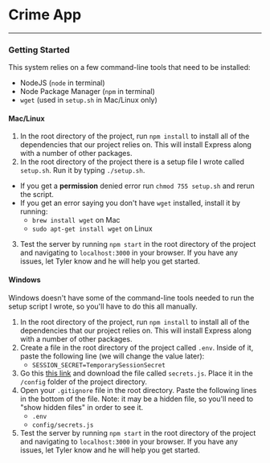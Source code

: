 # Crime App
---
### Getting Started
This system relies on a few command-line tools that need to be installed:
 - NodeJS (`node` in terminal)
 - Node Package Manager (`npm` in terminal)
 - `wget` (used in `setup.sh` in Mac/Linux only)

#### Mac/Linux
1. In the root directory of the project, run `npm install` to install all of the dependencies that our project relies on. This will install Express along with a number of other packages.
2. In the root directory of the project there is a setup file I wrote called `setup.sh`. Run it by typing `./setup.sh`.
  - If you get a **permission** denied error run `chmod 755 setup.sh` and rerun the script.
  - If you get an error saying you don't have `wget` installed, install it by running:
     - `brew install wget` on Mac
     - `sudo apt-get install wget` on Linux
3. Test the server by running `npm start` in the root directory of the project and navigating to `localhost:3000` in your browser. If you have any issues, let Tyler know and he will help you get started.

#### Windows
Windows doesn't have some of the command-line tools needed to run the setup script I wrote, so you'll have to do this all manually.

1. In the root directory of the project, run `npm install` to install all of the dependencies that our project relies on. This will install Express along with a number of other packages.
2. Create a file in the root directory of the project called `.env`. Inside of it, paste the following line (we will change the value later):
   - `SESSION_SECRET=TemporarySessionSecret`
3. Go this [this link](https://drive.google.com/file/d/0By1RZW5XyyDdZzl1TV9uV1pfZms/view?usp=sharing) and download the file called `secrets.js`. Place it in the `/config` folder of the project directory.
3. Open your `.gitignore` file in the root directory. Paste the following lines in the bottom of the file. Note: it may be a hidden file, so you'll need to "show hidden files" in order to see it.
   - `.env`
   - `config/secrets.js`
4. Test the server by running `npm start` in the root directory of the project and navigating to `localhost:3000` in your browser. If you have any issues, let Tyler know and he will help you get started.
